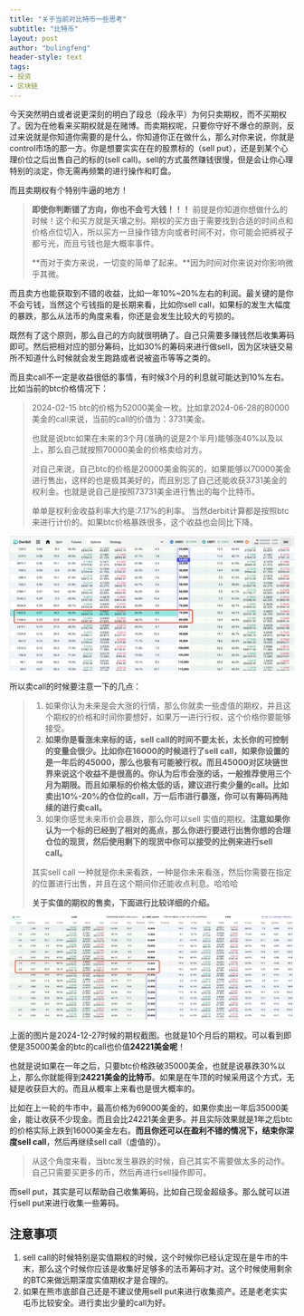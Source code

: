 ```yaml
---
title: "关于当前对比特币一些思考"
subtitle: "比特币"
layout: post
author: "bulingfeng"
header-style: text
tags:
- 投资
- 区块链
---
```



今天突然明白或者说更深刻的明白了段总（段永平）为何只卖期权，而不买期权了。因为在他看来买期权就是在赌博。而卖期权呢，只要你守好不爆仓的原则，反过来说就是你知道你需要的是什么，你知道你正在做什么，那么对你来说，你就是control市场的那一方。你是想要实实在在的股票标的（sell put），还是到某个心理价位之后出售自己的标的(sell call)。sell的方式虽然赚钱很慢，但是会让你心理特别的淡定，你无需再频繁的进行操作和盯盘。

而且卖期权有个特别牛逼的地方！

> **即使你判断错了方向，你也不会亏大钱！！！** 前提是你知道你想做什么的时候！这个和买方就是天壤之别。期权的买方由于需要找到合适的时间点和价格点位切入，所以买方一旦操作错方向或者时间不对，你可能会把裤衩子都亏光，而且亏钱也是大概率事件。
>
> **而对于卖方来说，一切变的简单了起来。**因为时间对你来说对你影响微乎其微。

而且卖方也能获取到不错的收益，比如一年10%~20%左右的利润。最关键的是你不会亏钱，当然这个亏钱指的是长期来看，比如你sell call，如果标的发生大幅度的暴跌，那么从法币的角度来看，你还是会发生比较大的亏损的。

既然有了这个原则，那么自己的方向就很明确了。自己只需要多赚钱然后收集筹码即可。然后把相对应的部分筹码，比如30%的筹码来进行做sell，因为区块链交易所不知道什么时候就会发生跑路或者说被盗币等等之类的。

而且卖call不一定是收益很低的事情，有时候3个月的利息就可能达到10%左右。比如当前的btc价格情况下：

> 2024-02-15 btc的价格为52000美金一枚。比如拿2024-06-28的80000美金的call来说，当前的call的价值为：3731美金。
>
> 也就是说btc如果在未来的3个月(准确的说是2个半月)能够涨40%以及以上，那么自己就按照70000美金的价格卖给对方。
>
> 对自己来说，自己btc的价格是20000美金购买的，如果能够以70000美金进行售出，这样的也是极其美好的，而且别忘了自己还能收获3731美金的权利金。也就是说自己是按照73731美金进行售出的每个比特币。
>
> 单单是权利金收益利率大约是:7.17%的利率。 当然derbit计算都是按照btc来进行计价的。如果btc价格暴跌很多，这个收益也会同比下降。

![2](image/2024-02-14/1.png)

所以卖call的时候要注意一下的几点：

> 1. 如果你认为未来是会大涨的行情，那么你就卖一些虚值的期权，并且这个期权的价格和时间你要想好，如果万一进行行权，这个价格你要能够接受。
> 2. **如果你是看涨未来标的话，sell call的时间不要太长，太长你的可控制的变量会很少。比如你在16000的时候进行了sell call，如果你设置的是一年后的45000，那么也极有可能被行权。而且45000对区块链世界来说这个收益不是很高的。你认为后市会涨的话，一般推荐使用三个月为期限。而且如果标的价格太低的话，建议进行卖少量的call。比如卖出10%-20%的仓位的call，万一后市进行暴涨，你可以有筹码再陆续的进行卖call。**
> 3. 如果你感觉未来币价会暴跌，那么你可以sell 实值的期权。**注意如果你认为一个标的已经到了相对的高点，那么你进行要进行出售你想的合理仓位的现货，然后使用剩下的现货中你可以接受的比例来进行sell call。**
>
> 其实sell call 一种就是你未来看跌，一种是你未来看涨，然后你需要在指定的位置进行出售，并且在这个期间你还能收点利息。哈哈哈
>
> **关于实值的期权的售卖，下面进行比较详细的介绍。**

![3](./image/2024-02-14/3.png)

上面的图片是2024-12-27时候的期权截图。也就是10个月后的期权。可以看到即使是35000美金的btc的call也价值**24221美金呢**！

也就是说如果在一年之后，只要btc价格跌破35000美金，也就是说暴跌30%以上，那么你就能得到**24221美金的比特币**。如果是在牛顶的时候采用这个方式，无疑是收获巨大的。而且从概率上来看也是很大概率的。

比如在上一轮的牛市中，最高价格为69000美金的，如果你卖出一年后35000美金，能让收获不少现金。而且会比24221美金更多。并且实际效果就是1年之后btc的价格实际上跌到16000美金左右。**而且你还可以在盈利不错的情况下，结束你深度sell call**，然后再继续sell call（虚值的）。

> 从这个角度来看，当btc发生暴跌的时候，自己其实不需要做太多的动作。自己只需要买更多的币，然后再进行sell操作即可。

而sell put，其实是可以帮助自己收集筹码，比如自己现金超级多。那么就可以进行sell put来进行收集一些筹码。



## 注意事项

1. sell call的时候特别是实值期权的时候，这个时候你已经认定现在是牛市的牛末，那么这个时候你应该是收集好足够多的法币筹码才对。这个时候使用剩余的BTC来做远期深度实值期权才是合理的。
2. 如果在熊市底部自己还是不建议使用sell put来进行收集资产。还是老老实实屯币比较安全。进行卖出少量的call为好。
